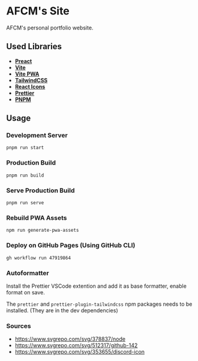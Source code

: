 # AFCM's Site

AFCM's personal portfolio website.

## Used Libraries

- [**Preact**](https://preactjs.com)
- [**Vite**](https://vite.dev)
- [**Vite PWA**](https://vite-pwa-org.netlify.app)
- [**TailwindCSS**](https://tailwindcss.com)
- [**React Icons**](https://react-icons.github.io/react-icons)
- [**Prettier**](https://prettier.io)
- [**PNPM**](https://pnpm.io)

## Usage

### Development Server

```shell
pnpm run start
```

### Production Build

```shell
pnpm run build
```

### Serve Production Build

```shell
pnpm run serve
```

### Rebuild PWA Assets

```shell
npm run generate-pwa-assets
```

### Deploy on GitHub Pages (Using GitHub CLI)

```shell
gh workflow run 47919864
```

### Autoformatter

Install the Prettier VSCode extention and add it as base formatter, enable format on save.

The `prettier` and `prettier-plugin-tailwindcss` npm packages needs to be installed. (They are in the dev dependencies)

### Sources

- https://www.svgrepo.com/svg/378837/node
- https://www.svgrepo.com/svg/512317/github-142
- https://www.svgrepo.com/svg/353655/discord-icon
